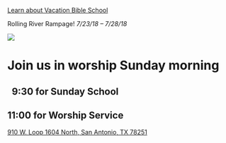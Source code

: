 [Learn about Vacation Bible School](https://rrr.cokesburyvbs.com/calvaryhillsbaptist)

Rolling River Rampage! _7/23/18 – 7/28/18_

[![](https://rrr.cokesburyvbs.com/images/main/logo.png)](https://rrr.cokesburyvbs.com/calvaryhillsbaptist)

# Join us in worship Sunday morning 
## &nbsp;&nbsp;9:30 for Sunday School
## 11:00 for Worship Service
[910 W. Loop 1604 North, San Antonio, TX 78251](https://goo.gl/maps/YCmg9fCGHXT2)
